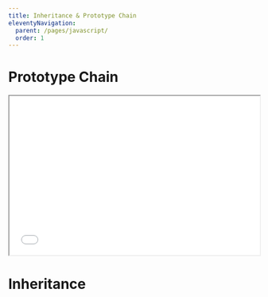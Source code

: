 ```yaml
---
title: Inheritance & Prototype Chain
eleventyNavigation:
  parent: /pages/javascript/
  order: 1
---
```


# Prototype Chain

<iframe height="320" width="100%" src="/examples-js/currying/" class="box-reset"></iframe>

# Inheritance
